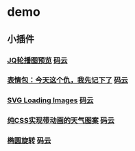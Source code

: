 # demo
## 小插件

### [JQ轮播图预览](https://hhp1614.github.io/demo/rotation/) [码云](https://hhp1614.gitee.io/demo/rotation/)

### [表情包：今天这个仇，我先记下了](https://hhp1614.github.io/demo/Expression/) [码云](https://hhp1614.gitee.io/demo/Expression/)

### [SVG Loading Images](https://hhp1614.github.io/demo/LoadingSVG/) [码云](https://hhp1614.gitee.io/demo/LoadingSVG/)

### [纯CSS实现带动画的天气图案](https://hhp1614.github.io/demo/WeatherIcon/) [码云](https://hhp1614.gitee.io/demo/WeatherIcon/)

### [椭圆旋转](https://hhp1614.github.io/demo/ellipseRotation/) [码云](https://hhp1614.gitee.io/demo/ellipseRotation/)
